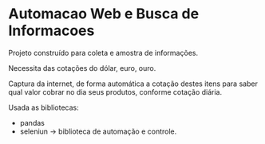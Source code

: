 # Automacao Web e Busca de Informacoes 
 
Projeto construído para coleta e amostra de informações. 

Necessita das cotações do dólar, euro, ouro. 

Captura da internet, de forma automática a cotação destes itens para saber qual valor cobrar no dia seus produtos, conforme cotação diária.

Usada as bibliotecas:
 - pandas
 - seleniun -> biblioteca de automação e controle. 

